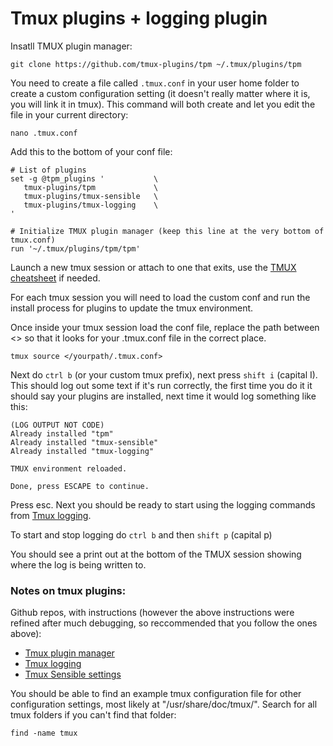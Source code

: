 # Tmux plugins + logging plugin

Insatll TMUX plugin manager:

```
git clone https://github.com/tmux-plugins/tpm ~/.tmux/plugins/tpm
```

You need to create a file called `.tmux.conf` in your user home folder to create a custom configuration setting (it doesn't really matter where it is, you will link it in tmux). This command will both create and let you edit the file in your current directory:
``` shell
nano .tmux.conf
```

Add this to the bottom of your conf file:
```  
# List of plugins
set -g @tpm_plugins '           \
   tmux-plugins/tpm             \
   tmux-plugins/tmux-sensible   \
   tmux-plugins/tmux-logging    \
'

# Initialize TMUX plugin manager (keep this line at the very bottom of tmux.conf)
run '~/.tmux/plugins/tpm/tpm'

```

Launch a new tmux session or attach to one that exits, use the [TMUX cheatsheet](https://tmuxcheatsheet.com/) if needed.

For each tmux session you will need to load the custom conf and run the install process for plugins to update the tmux environment.

Once inside your tmux session load the conf file, replace the path between <> so that it looks for your .tmux.conf file in the correct place.

``` shell
tmux source </yourpath/.tmux.conf>
```

Next do `ctrl b` (or your custom tmux prefix), next press `shift i` (capital I). This should log out some text if it's run correctly, the first time you do it it should say your plugins are installed, next time it would log something like this:

```
(LOG OUTPUT NOT CODE)
Already installed "tpm"                                                                       
Already installed "tmux-sensible"                               
Already installed "tmux-logging"

TMUX environment reloaded.      

Done, press ESCAPE to continue. 
```

Press esc. Next you should be ready to start using the logging commands from [Tmux logging](https://github.com/tmux-plugins/tmux-logging).

To start and stop logging do `ctrl b` and then `shift p` (capital p)

You should see a print out at the bottom of the TMUX session showing where the log is being written to. 


### Notes on tmux plugins:

Github repos, with instructions (however the above instructions were refined after much debugging, so reccommended that you follow the ones above):
- [Tmux plugin manager](https://github.com/tmux-plugins/tpm)
- [Tmux logging](https://github.com/tmux-plugins/tmux-logging)
- [Tmux Sensible settings](https://github.com/tmux-plugins/tmux-sensible)

You should be able to find an example tmux configuration file for other configuration settings, most likely at "/usr/share/doc/tmux/". Search for all tmux folders if you can't find that folder:
``` shell
find -name tmux
```

